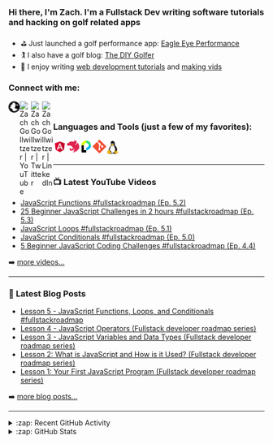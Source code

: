 ### Hi there, I'm Zach. I'm a Fullstack Dev writing software tutorials and hacking on golf related apps

- ⛳ Just launched a golf performance app: [Eagle Eye Performance][golfapp]
- 🏌 I also have a golf blog: [The DIY Golfer][golfblog]
- 🎥 I enjoy writing [web development tutorials][medium] and [making vids][youtube]

### Connect with me:

[<img align="left" alt="Zach Gollwitzer Website" width="22px" src="https://raw.githubusercontent.com/iconic/open-iconic/master/svg/globe.svg" />][website]
[<img align="left" alt="Zach Gollwitzer | YouTube" width="22px" src="https://cdn.jsdelivr.net/npm/simple-icons@v3/icons/youtube.svg" />][youtube]
[<img align="left" alt="Zach Gollwitzer | Twitter" width="22px" src="https://cdn.jsdelivr.net/npm/simple-icons@v3/icons/twitter.svg" />][twitter]
[<img align="left" alt="Zach Gollwitzer | LinkedIn" width="22px" src="https://cdn.jsdelivr.net/npm/simple-icons@v3/icons/linkedin.svg" />][linkedin]

<br />

### Languages and Tools (just a few of my favorites):

[<img align="left" alt="Angular" width="26px" src="./icons/angular.png" />][medium]
[<img align="left" alt="NestJS" width="26px" src="./icons/nestjs.svg" />][youtube]
[<img align="left" alt="PassportJS" width="26px" src="./icons/passportjs.png" />][passportjsplaylist]
[<img align="left" alt="Git" width="26px" src="./icons/git.png" />][gitplaylist]
[<img align="left" alt="Bash" width="26px" src="./icons/linux.png" />][bashplaylist]

<br />
<br />

---

### 📺 Latest YouTube Videos

<!-- YOUTUBE:START -->
- [JavaScript Functions #fullstackroadmap (Ep. 5.2)](https://www.youtube.com/watch?v=chGnZkxUtTA)
- [25 Beginner JavaScript Challenges in 2 hours #fullstackroadmap (Ep. 5.3)](https://www.youtube.com/watch?v=sqRk0Ly66Ps)
- [JavaScript Loops #fullstackroadmap (Ep. 5.1)](https://www.youtube.com/watch?v=XKCeHarrPv0)
- [JavaScript Conditionals #fullstackroadmap (Ep. 5.0)](https://www.youtube.com/watch?v=4LjtotM77Pg)
- [5 Beginner JavaScript Coding Challenges   #fullstackroadmap (Ep. 4.4)](https://www.youtube.com/watch?v=caz6eZSvktI)
<!-- YOUTUBE:END -->

➡️ [more videos...](https://www.youtube.com/c/ZachGollwitzer)

---

### 📕 Latest Blog Posts

<!-- BLOG-POST-LIST:START -->
- [Lesson 5 - JavaScript Functions, Loops, and Conditionals #fullstackroadmap](https://dev.to/zachgoll/lesson-5-javascript-functions-loops-and-conditionals-fullstackroadmap-ej0)
- [Lesson 4 - JavaScript Operators (Fullstack developer roadmap series)](https://dev.to/zachgoll/lesson-4-javascript-operators-fullstack-developer-roadmap-series-3c1i)
- [Lesson 3 - JavaScript Variables and Data Types (Fullstack developer roadmap series)](https://dev.to/zachgoll/lesson-3-javascript-variables-and-data-types-fullstack-developer-roadmap-series-5flf)
- [Lesson 2: What is JavaScript and How is it Used? (Fullstack developer roadmap series)](https://dev.to/zachgoll/fullstack-developer-series-lesson-2-what-is-javascript-and-how-is-it-used-3g81)
- [Lesson 1: Your First JavaScript Program (Fullstack developer roadmap series)](https://dev.to/zachgoll/fullstack-developer-series-lesson-1-your-first-javascript-program-d98)
<!-- BLOG-POST-LIST:END -->

➡️ [more blog posts...](https://medium.com/@zach.gollwitzer)

---

<details>
  <summary>:zap: Recent GitHub Activity</summary>
  
<!--START_SECTION:activity-->
1. ❗️ Closed issue [#1](https://github.com/zachgoll/fullstack-roadmap-series/issues/1) in [zachgoll/fullstack-roadmap-series](https://github.com/zachgoll/fullstack-roadmap-series)
<!--END_SECTION:activity-->

</details>

<details>
  <summary>:zap: GitHub Stats</summary>

  <img align="left" alt="Zach's GitHub Stats" src="https://github-readme-stats.vercel.app/api?username=zachgoll&show_icons=true&hide_border=true" />

</details>

[website]: https://www.zachgollwitzer.com
[twitter]: https://twitter.com/z_gollwitzer13
[youtube]: https://youtube.com/zachgollwitzer
[linkedin]: https://www.linkedin.com/in/zachgollwitzer/
[medium]: https://medium.com/@zach.gollwitzer
[passportjsplaylist]: https://www.youtube.com/playlist?list=PLYQSCk-qyTW2ewJ05f_GKHtTIzjynDgjK
[bashplaylist]: https://www.youtube.com/playlist?list=PLYQSCk-qyTW0d88jNocdi_YIFMA5Fnpug
[gitplaylist]: https://www.youtube.com/playlist?list=PLYQSCk-qyTW3lX_dyw0R2eVzNGB3Tlv9S
[wordpressplaylist]: https://www.youtube.com/playlist?list=PLYQSCk-qyTW0OeGf9LkQkev4ItNRdCVoN
[golfapp]: https://training.thediygolfer.com
[golfblog]: https://www.thediygolfer.com
